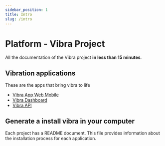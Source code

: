```yaml
---
sidebar_position: 1
title: Intro
slug: /intro
---
```


# Platform - Vibra Project

All the documentation of the Vibra project **in less than 15 minutes**.

## Vibration applications

These are the apps that bring vibra to life
- [Vibra App Web Mobile](https://vibra.cdsmaya.com.co)
- [Vibra Dashboard](https://vibra-dashboard.cdsmaya.com.co)
- [Vibra API](https://vibra-api.cdsmaya.com.co)

## Generate a install vibra in your computer

Each project has a README document. This file provides information about the installation process for each application.